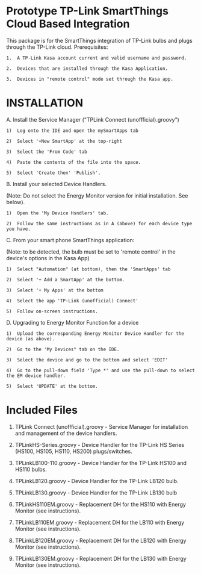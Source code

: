 # Prototype TP-Link SmartThings Cloud Based Integration

This package is for the SmartThings integration of TP-Link bulbs and plugs through the TP-Link cloud.  Prerequisites:

    1.  A TP-Link Kasa account current and valid username and password.
    
    2.  Devices that are installed through the Kasa Application.
    
    3.  Devices in "remote control" mode set through the Kasa app.

# INSTALLATION

A.  Install the Service Manager ("TPLink Connect (unoffficial).groovy")

    1)  Log onto the IDE and open the mySmartApps tab

    2)  Select '+New SmartApp' at the top-right
    
    3)  Select the 'From Code' tab

    4)  Paste the contents of the file into the space.
    
    5)  Select 'Create then' 'Publish'.
    
B.  Install your selected Device Handlers.

(Note:  Do not select the Energy Monitor version for initial installation.  See below).

    1)  Open the 'My Device Hsndlers' tab.
    
    2)  Follow the same instructions as in A (above) for each device type you have.
    
C.  From your smart phone SmartThings application:

(Note:  to be detected, the bulb must be set to 'remote control' in the device's options in the Kasa App)

    1)  Select "Automation" (at bottom), then the 'SmartApps' tab
    
    2)  Select '+ Add a SmartApp' at the bottom.
    
    3)  Select '+ My Apps' at the bottom
    
    4)  Select the app 'TP-Link (unofficial) Connect'
    
    5)  Follow on-screen instructions.

D.  Upgrading to Energy Monitor Function for a device

    1)  Upload the corresponding Energy Monitor Device Handler for the device (as above).
    
    2)  Go to the 'My Devices" tab on the IDE.
    
    3)  Select the device and go to the bottom and select 'EDIT'
    
    4)  Go to the pull-down field 'Type *' and use the pull-down to select the EM device handler.
    
    5)  Select 'UPDATE' at the bottom.
    
# Included Files

1.  TPLink Connect (unoffficial).groovy - Service Manager for installation and management of the device handlers.

2.  TPLinkHS-Series.groovy - Device Handler for the TP-Link HS Series (HS100, HS105, HS110, HS200) plugs/switches.

3.  TPLinkLB100-110.groovy - Device Handler for the TP-Link HS100 and HS110 bulbs.

4.  TPLinkLB120.groovy - Device Handler for the TP-Link LB120 bulb.

5.  TPLinkLB130.groovy - Device Handler for the TP-Link LB130 bulb

6.  TPLinkHS110EM.groovy - Replacement DH for the HS110 with Energy Monitor (see instructions).

7.  TPLinkLB110EM.groovy - Replacement DH for the LB110 with Energy Monitor (see instructions).

8.  TPLinkLB120EM.groovy - Replacement DH for the LB120 with Energy Monitor (see instructions).

9.  TPLinkLB130EM.groovy - Replacement DH for the LB130 with Energy Monitor (see instructions).
